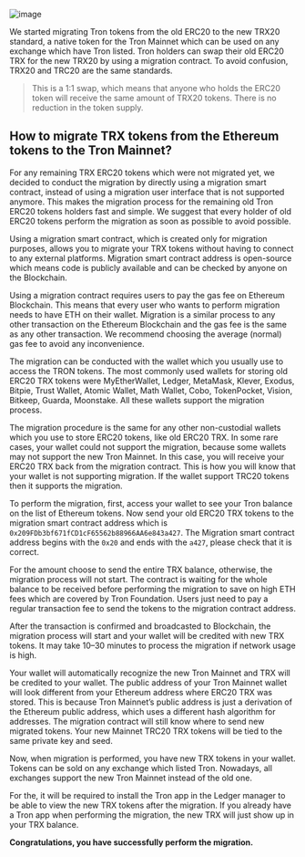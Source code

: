 ![image](https://github.com/TronixFoundation/documentation/assets/169593036/f8b7fa90-56c1-42f1-91be-a863f82b36ed)

We started migrating Tron tokens from the old ERC20 to the new TRX20 standard, a native token for the Tron Mainnet which can be used on any exchange which have Tron listed. Tron holders can swap their old ERC20 TRX for the new TRX20 by using a migration contract. To avoid confusion, TRX20 and TRC20 are the same standards.

> This is a 1:1 swap, which means that anyone who holds the ERC20 token will receive the same amount of TRX20 tokens. There is no reduction in the token supply.

## How to migrate TRX tokens from the Ethereum tokens to the Tron Mainnet?

For any remaining TRX ERC20 tokens which were not migrated yet, we decided to conduct the migration by directly using a migration smart contract, instead of using a migration user interface that is not supported anymore. This makes the migration process for the remaining old Tron ERC20 tokens holders fast and simple. We suggest that every holder of old ERC20 tokens perform the migration as soon as possible to avoid possible.

Using a migration smart contract, which is created only for migration purposes, allows you to migrate your TRX tokens without having to connect to any external platforms. Migration smart contract address is open-source which means code is publicly available and can be checked by anyone on the Blockchain.

Using a migration contract requires users to pay the gas fee on Ethereum Blockchain. This means that every user who wants to perform migration needs to have ETH on their wallet. Migration is a similar process to any other transaction on the Ethereum Blockchain and the gas fee is the same as any other transaction. We recommend choosing the average (normal) gas fee to avoid any inconvenience.

The migration can be conducted with the wallet which you usually use to access the TRON tokens. The most commonly used wallets for storing old ERC20 TRX tokens were MyEtherWallet, Ledger, MetaMask, Klever, Exodus, Bitpie, Trust Wallet, Atomic Wallet, Math Wallet, Cobo, TokenPocket, Vision, Bitkeep, Guarda, Moonstake. All these wallets support the migration process.

The migration procedure is the same for any other non-custodial wallets which you use to store ERC20 tokens, like old ERC20 TRX. In some rare cases, your wallet could not support the migration, because some wallets may not support the new Tron Mainnet. In this case, you will receive your ERC20 TRX back from the migration contract. This is how you will know that your wallet is not supporting migration. If the wallet support TRC20 tokens then it supports the migration.

To perform the migration, first, access your wallet to see your Tron balance on the list of Ethereum tokens. Now send your old ERC20 TRX tokens to the migration smart contract address which is `0x209FDb3bf671fCD1cF65562b88966AA6e843a427`. The Migration smart contract address begins with the `0x20` and ends with the `a427`, please check that it is correct. 

For the amount choose to send the entire TRX balance, otherwise, the migration process will not start. The contract is waiting for the whole balance to be received before performing the migration to save on high ETH fees which are covered by Tron Foundation. Users just need to pay a regular transaction fee to send the tokens to the migration contract address.

After the transaction is confirmed and broadcasted to Blockchain, the migration process will start and your wallet will be credited with new TRX tokens. It may take 10–30 minutes to process the migration if network usage is high.

Your wallet will automatically recognize the new Tron Mainnet and TRX will be credited to your wallet. The public address of your Tron Mainnet wallet will look different from your Ethereum address where ERC20 TRX was stored. This is because Tron Mainnet’s public address is just a derivation of the Ethereum public address, which uses a different hash algorithm for addresses. The migration contract will still know where to send new migrated tokens. Your new Mainnet TRC20 TRX tokens will be tied to the same private key and seed.

Now, when migration is performed, you have new TRX tokens in your wallet. Tokens can be sold on any exchange which listed Tron. Nowadays, all exchanges support the new Tron Mainnet instead of the old one.

For the, it will be required to install the Tron app in the Ledger manager to be able to view the new TRX tokens after the migration. If you already have a Tron app when performing the migration, the new TRX will just show up in your TRX balance.

**Congratulations, you have successfully perform the migration.**
